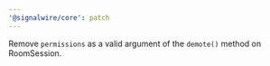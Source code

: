 ```yaml
---
'@signalwire/core': patch
---
```


Remove `permissions` as a valid argument of the `demote()` method on RoomSession.
